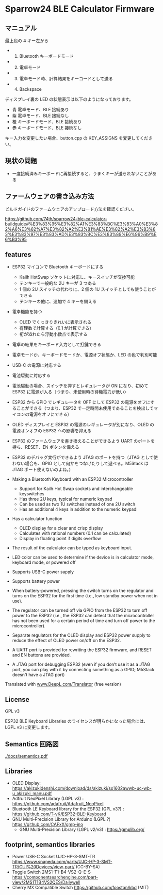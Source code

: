 # Sparrow24 BLE Calculator Firmware

## マニュアル

最上段の 4 キー左から

- 1. Bluetooth キーボードモード
- 2. 電卓モード
- 3. 電卓モード時、計算結果をキーコードとして送る
- 4. Backspace

ディスプレイ裏の LED の状態表示は以下のようになっております。

- 青 電卓モード、BLE 接続あり
- 紫 電卓モード、BLE 接続なし
- 橙 キーボードモード、BLE 接続あり
- 赤 キーボードモード、BLE 接続なし

キー入力を変更したい場合、button.cpp の KEY_ASSIGNS を変更してください。

## 現状の問題

- 一度接続済みキーボードに再接続すると、うまくキーが送られないことがある

## ファームウェアの書き込み方法

ビルドガイドのファームウェアのアップロード方法を確認ください。

https://github.com/74th/sparrow24-ble-calculator-buildguide#%E3%83%95%E3%82%A1%E3%83%BC%E3%83%A0%E3%82%A6%E3%82%A7%E3%82%A2%E3%81%AE%E3%82%A2%E3%83%83%E3%83%97%E3%83%AD%E3%83%BC%E3%83%89%E6%96%B9%E6%B3%95

## features

- ESP32 マイコンで Bluetooth キーボードにする
  - Kailh HotSwap ソケットに対応し、キースイッチが交換可能
  - テンキーで一般的な 2U キーが 3 つある
  - 1 個の 2U スイッチの代わりに、2 個の 1U スイッチとしても使うことができる
  - テンキーの他に、追加で 4 キーを備える
- 電卓機能を持つ
  - OLED でくっきりきれいに表示される
  - 有理数で計算する（0.1 が計算できる）
  - 桁が溢れたら浮動小数点で表示する
- 電卓の結果をキーボード入力として打鍵できる
- 電卓モードか、キーボードモードか、電源オフ状態か、LED の色で判別可能
- USB-C の電源に対応する
- 電池駆動に対応する
- 電池駆動の場合、スイッチを押すとレギュレータが ON になり、初めて ESP32 に電源が入る（つまり、未使用時の待機電力が低い）
- ESP32 から GPIO でレギュレータを OFF にして ESP32 の電源をオフにすることができる（つまり、ESP32 で一定時間未使用であることを検出してマイコンの電源をオフにできる）
- OLED ディスプレイと ESP32 の電源のレギュレータが別になり、OLED の電源オンオフの ESP32 への影響を抑える
- ESP32 のファームウェアを書き換えることができるよう UART のポートを持ち、RESET、EN ボタンを備える
- ESP32 のデバッグ実行ができるよう JTAG のポートを持つ（JTAG として使わない場合も、GPIO として何かをつなげたりして遊べる。M5Stack は JTAG ポート使えないのよね。）

- Making a Bluetooth Keyboard with an ESP32 Microcontroller
  - Support for Kailh Hot Swap sockets and interchangeable keyswitches
  - Has three 2U keys, typical for numeric keypad
  - Can be used as two 1U switches instead of one 2U switch
  - Has an additional 4 keys in addition to the numeric keypad
- Has a calculator function
  - OLED display for a clear and crisp display
  - Calculates with rational numbers (0.1 can be calculated)
  - Display in floating point if digits overflow
- The result of the calculator can be typed as keyboard input.
- LED color can be used to determine if the device is in calculator mode, keyboard mode, or powered off
- Supports USB-C power supply
- Supports battery power
- When battery-powered, pressing the switch turns on the regulator and turns on the ESP32 for the first time (i.e., low standby power when not in use).
- The regulator can be turned off via GPIO from the ESP32 to turn off power to the ESP32 (i.e., the ESP32 can detect that the microcontroller has not been used for a certain period of time and turn off power to the microcontroller).
- Separate regulators for the OLED display and ESP32 power supply to reduce the effect of OLED power on/off on the ESP32.
- A UART port is provided for rewriting the ESP32 firmware, and RESET and EN buttons are provided.
- A JTAG port for debugging ESP32 (even if you don't use it as a JTAG port, you can play with it by connecting something as a GPIO; M5Stack doesn't have a JTAG port)

Translated with www.DeepL.com/Translator (free version)

## License

GPL v3

ESP32 BLE Keyboard Libraries のライセンスが明らかになった場合には、LGPL v3 に変更します。

## Semantics 回路図

[./docs/semantics.pdf](./docs/semantics.pdf)

## Libraries

- OLED Display: https://akizukidenshi.com/download/ds/akizuki/so1602awwb-uc-wb-u_akizuki_manu.pdf
- Adfruit NeoPixel Library (LGPL v3) : https://github.com/adafruit/Adafruit_NeoPixel
- Bluetooth LE Keyboard library for the ESP32 (GPL v3?) : https://github.com/T-vK/ESP32-BLE-Keyboard
- GNU Multi-Precision Library for Arduino (LGPL ?) https://github.com/CAFxX/gmp-ino
  - GNU Multi-Precision Library (LGPL v2/v3) : https://gmplib.org/

## footprint, semantics libraries

- Power USB-C Socket UJC-HP-3-SMT-TR https://www.snapeda.com/parts/UJC-HP-3-SMT-TR/CUI%20Devices/view-part/ (CC-BY-SA)
- Toggle Switch 2MS1-T1-B4-VS2-Q-E-S https://componentsearchengine.com/part-view/2MS1T1B4VS2QES/Dailywell
- Cherry MX Compatible Switch https://github.com/foostan/kbd (MIT)
